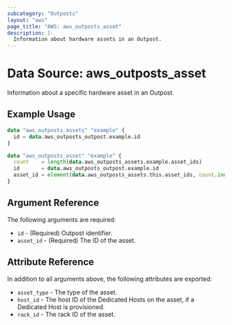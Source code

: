 ```yaml
---
subcategory: "Outposts"
layout: "aws"
page_title: "AWS: aws_outposts_asset"
description: |-
  Information about hardware assets in an Outpost.
---
```


# Data Source: aws_outposts_asset

Information about a specific hardware asset in an Outpost.

## Example Usage

```terraform
data "aws_outposts_assets" "example" {
  id = data.aws_outposts_outpost.example.id
}

data "aws_outposts_asset" "example" {
  count    = length(data.aws_outposts_assets.example.asset_ids)
  id       = data.aws_outposts_outpost.example.id
  asset_id = element(data.aws_outposts_assets.this.asset_ids, count.index)
}

```

## Argument Reference

The following arguments are required:

* `id` - (Required) Outpost identifier.
* `asset_id` - (Required) The ID of the asset.

## Attribute Reference

In addition to all arguments above, the following attributes are exported:

* `asset_type` - The type of the asset.
* `host_id` - The host ID of the Dedicated Hosts on the asset, if a Dedicated Host is provisioned. 
* `rack_id` - The rack ID of the asset.